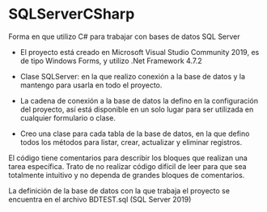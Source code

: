 # SQLServerCSharp
Forma en que utilizo C# para trabajar con bases de datos SQL Server

- El proyecto está creado en Microsoft Visual Studio Community 2019, es de tipo Windows Forms, y utilizo .Net Framework 4.7.2
- Clase SQLServer: en la que realizo conexión a la base de datos y la mantengo para usarla en todo el proyecto.
- La cadena de conexión a la base de datos la defino en la configuración del proyecto, así está disponible en un solo lugar para ser utilizada en cualquier formulario o clase.

- Creo una clase para cada tabla de la base de datos, en la que defino todos los métodos para listar, crear, actualizar y eliminar registros.

El código tiene comentarios para describir los bloques que realizan una tarea específica. Trato de no realizar código difícil de leer para que sea totalmente intuitivo y no dependa de grandes bloques de comentarios.

La definición de la base de datos con la que trabaja el proyecto se encuentra en el archivo BDTEST.sql
(SQL Server 2019)
